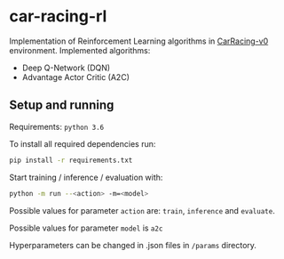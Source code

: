 # car-racing-rl

Implementation of Reinforcement Learning algorithms in [CarRacing-v0](https://gym.openai.com/envs/CarRacing-v0/) environment. Implemented algorithms:
* Deep Q-Network (DQN)
* Advantage Actor Critic (A2C)


## Setup and running ##

Requirements: `python 3.6`

To install all required dependencies run:
```bash
pip install -r requirements.txt
```

Start training / inference / evaluation with:
```bash
python -m run --<action> -m=<model>
```
Possible values for parameter `action` are: `train`, `inference` and `evaluate`.

Possible values for parameter `model` is `a2c`

Hyperparameters can be changed in .json files in `/params` directory.
